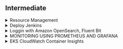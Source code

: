 
## Intermediate

<details>
  <summary>Resource Management</summary>
  
  
### Resource limit 
+ Enforce minimum and maximum compute resources usage per Pod or Container in a namespace.
+ Enforce minimum and maximum storage request per PersistentVolumeClaim in a namespace.
+ Enforce a ratio between request and limit for a resource in a namespace.
+ Set default request/limit for compute resources in a namespace and automatically inject them to Containers at runtime.
```
cat <<EoF > ~/environment/resource-management/low-usage-limit-range.yml
apiVersion: v1
kind: LimitRange
metadata:
  name: low-usage-range
spec:
  limits:
  - max:
      cpu: 1
      memory: 300M 
    min:
      cpu: 0.5
      memory: 100M
    type: Container
EoF

kubectl apply -f ~/environment/resource-management/low-usage-limit-range.yml --namespace low-usage


cat <<EoF > ~/environment/resource-management/high-usage-limit-range.yml
apiVersion: v1
kind: LimitRange
metadata:
  name: high-usage-range
spec:
  limits:
  - max:
      cpu: 2
      memory: 2G 
    min:
      cpu: 1
      memory: 1G
    type: Container
EoF

kubectl apply -f ~/environment/resource-management/high-usage-limit-range.yml --namespace high-usage
```  
```
## Set default (Not in EKSworkshop)
apiVersion: v1
kind: LimitRange
metadata:
  name: mem-limit-range
spec:
  limits:
  - default:
      memory: 512Mi
    defaultRequest:
      memory: 256Mi
    type: Container
  
apiVersion: v1
kind: LimitRange
metadata:
  name: cpu-limit-range
spec:
  limits:
  - default:
      cpu: 1
    defaultRequest:
      cpu: 0.5
    type: Container
  
```  
### Resource Quota
+ One ResourceQuota for each namespace.
+ Users create resources (pods, services, etc.) in the namespace, and the quota system tracks usage to ensure it does not exceed hard resource limits defined in a ResourceQuota.
+ If creating or updating a resource violates a quota constraint, the request will fail with HTTP status code 403 FORBIDDEN with a message explaining the constraint that would have been violated.
+ If quota is enabled in a namespace for compute resources like cpu and memory, users must specify requests or limits for those values; otherwise, the quota system may reject pod creation. Hint: Use the LimitRanger admission controller to force defaults for pods that make no compute resource requirements.  
```
# Create different namespaces
kubectl create namespace blue
kubectl create namespace red

kubectl create quota blue-team --hard=limits.cpu=1,limits.memory=1G --namespace blue
kubectl create quota red-team --hard=services.loadbalancers=1 --namespace red  
```
  
### Pod Priority and Preemption
 ```
 cat <<EoF > ~/environment/resource-management/high-priority-class.yml
apiVersion: scheduling.k8s.io/v1
kind: PriorityClass
metadata:
  name: high-priority
value: 100
globalDefault: false
description: "High-priority Pods"
EoF

kubectl apply -f ~/environment/resource-management/high-priority-class.yml


cat <<EoF > ~/environment/resource-management/low-priority-class.yml
apiVersion: scheduling.k8s.io/v1
kind: PriorityClass
metadata:
  name: low-priority
value: 50
globalDefault: false
description: "Low-priority Pods"
EoF

kubectl apply -f ~/environment/resource-management/low-priority-class.yml

 ```
 ```
 cat <<EoF > ~/environment/resource-management/low-priority-deployment.yml
apiVersion: apps/v1
kind: Deployment
metadata:
  labels:
    app: nginx-deployment
  name: nginx-deployment
spec:
  replicas: 50
  selector:
    matchLabels:
      app: nginx-deployment
  template:
    metadata:
      labels:
        app: nginx-deployment
    spec:
      priorityClassName: "low-priority"      
      containers:            
       - image: nginx
         name: nginx-deployment
         resources:
           limits:
              memory: 1G  
EoF
kubectl apply -f ~/environment/resource-management/low-priority-deployment.yml
kubectl get deployment nginx-deployment --watch 
 ``` 
 ```
 cat <<EoF > ~/environment/resource-management/high-priority-deployment.yml
apiVersion: apps/v1
kind: Deployment
metadata:
  labels:
    app: high-nginx-deployment
  name: high-nginx-deployment
spec:
  replicas: 5
  selector:
    matchLabels:
      app: high-nginx-deployment
  template:
    metadata:
      labels:
        app: high-nginx-deployment
    spec:
      priorityClassName: "high-priority"      
      containers:            
       - image: nginx
         name: high-nginx-deployment
         resources:
           limits:
              memory: 1G
EoF
kubectl apply -f ~/environment/resource-management/high-priority-deployment.yml
 ``` 
  
```
kubectl get deployment  --watch

NAME               READY   UP-TO-DATE   AVAILABLE   AGE
nginx-deployment   21/50   50           21          2m15s

high-nginx-deployment   0/5     0            0           0s
high-nginx-deployment   0/5     0            0           0s
high-nginx-deployment   0/5     0            0           0s
high-nginx-deployment   0/5     5            0           0s
nginx-deployment        20/50   49           20          4m9s
nginx-deployment        20/50   50           20          4m9s
nginx-deployment        19/50   49           19          4m9s
nginx-deployment        19/50   50           19          4m9s
nginx-deployment        18/50   49           18          4m9s
nginx-deployment        18/50   50           18          4m9s
nginx-deployment        17/50   49           17          4m9s
nginx-deployment        17/50   50           17          4m9s
nginx-deployment        16/50   49           16          4m9s
nginx-deployment        16/50   50           16          4m9s
high-nginx-deployment   1/5     5            1           8s
high-nginx-deployment   2/5     5            2           8s
high-nginx-deployment   3/5     5            3           22s
high-nginx-deployment   4/5     5            4           23s
high-nginx-deployment   5/5     5            5           23s
```  
  
 </details>

<details>
  <summary>Deploy Jenkins</summary>
  
```
aws codecommit create-repository --repository-name eksworkshop-app  
```  
```
aws iam create-user \
  --user-name git-user

aws iam attach-user-policy \
  --user-name git-user \
  --policy-arn arn:aws:iam::aws:policy/AWSCodeCommitPowerUser

aws iam create-service-specific-credential \
  --user-name git-user --service-name codecommit.amazonaws.com \
  | tee /tmp/gituser_output.json

GIT_USERNAME=$(cat /tmp/gituser_output.json | jq -r '.ServiceSpecificCredential.ServiceUserName')
GIT_PASSWORD=$(cat /tmp/gituser_output.json | jq -r '.ServiceSpecificCredential.ServicePassword')
CREDENTIAL_ID=$(cat /tmp/gituser_output.json | jq -r '.ServiceSpecificCredential.ServiceSpecificCredentialId') 
```  
```
sudo pip install git-remote-codecommit

git clone codecommit::${AWS_REGION}://eksworkshop-app
cd eksworkshop-app  
```  
```
cat << EOF > server.go

package main

import (
    "fmt"
    "net/http"
)

func helloWorld(w http.ResponseWriter, r *http.Request){
    fmt.Fprintf(w, "Hello World")
}

func main() {
    http.HandleFunc("/", helloWorld)
    http.ListenAndServe(":8080", nil)
}
EOF
```
```
cat << EOF > server_test.go

package main

import (
	"net/http"
	"net/http/httptest"
	"testing"
)

func Test_helloWorld(t *testing.T) {
	req, err := http.NewRequest("GET", "http://domain.com/", nil)
	if err != nil {
		t.Fatal(err)
	}

	res := httptest.NewRecorder()
	helloWorld(res, req)

	exp := "Hello World"
	act := res.Body.String()
	if exp != act {
		t.Fatalf("Expected %s got %s", exp, act)
	}
}

EOF
```
```
cat << EOF > Jenkinsfile
pipeline {
  agent {
    kubernetes {
      yaml """
apiVersion: v1
kind: Pod
spec:
  containers:
  - name: golang
    image: golang:1.13
    command:
    - cat
    tty: true
"""
    }
  }
  stages {
    stage('Run tests') {
      steps {
        container('golang') {
          sh 'go test'
        }
      }
    }
    stage('Build') {
        steps {
            container('golang') {
              sh 'go build -o eksworkshop-app'
              archiveArtifacts "eksworkshop-app"
            }
            
        }
    }
    
  }
}

EOF
```
```
git add --all && git commit -m "Initial commit." && git push
cd ~/environment
```  
```
eksctl utils associate-iam-oidc-provider --cluster eksworkshop-eksctl --approve
	
eksctl create iamserviceaccount \
    --name jenkins \
    --namespace default \
    --cluster eksworkshop-eksctl \
    --attach-policy-arn arn:$AWS:iam::aws:policy/AWSCodeCommitPowerUser \
    --approve \
    --override-existing-serviceaccounts
```	
### Deploy Jenkins
```
cat << EOF > values.yaml
---
controller:
  # Used for label app.kubernetes.io/component
  componentName: "jenkins-controller"
  image: "jenkins/jenkins"
  tag: "2.289.2-lts-jdk11"
  additionalPlugins:
    - aws-codecommit-jobs:0.3.0
    - aws-java-sdk:1.11.995
    - junit:1.51
    - ace-editor:1.1
    - workflow-support:3.8
    - pipeline-model-api:1.8.5
    - pipeline-model-definition:1.8.5
    - pipeline-model-extensions:1.8.5
    - workflow-job:2.41
    - credentials-binding:1.26
    - aws-credentials:1.29
    - credentials:2.5
    - lockable-resources:2.11
    - branch-api:2.6.4
  resources:
    requests:
      cpu: "1024m"
      memory: "4Gi"
    limits:
      cpu: "4096m"
      memory: "8Gi"
  javaOpts: "-Xms4000m -Xmx4000m"
  servicePort: 80
  serviceType: LoadBalancer
agent:
  Enabled: false
rbac:
  create: true
serviceAccount:
  create: false
  name: "jenkins"
EOF
```
```
helm install cicd stable/jenkins -f values.yaml
kubectl get pods -w
	
```	
</details>  


<details>
  <summary>Loggin with Amazon OpenSearch, Fluent Bit</summary>

```
eksctl utils associate-iam-oidc-provider \
    --cluster eksworkshop-eksctl \
    --approve
```
```
mkdir ~/environment/logging/

export ES_DOMAIN_NAME="eksworkshop-logging"

cat <<EoF > ~/environment/logging/fluent-bit-policy.json
{
    "Version": "2012-10-17",
    "Statement": [
        {
            "Action": [
                "es:ESHttp*"
            ],
            "Resource": "arn:$AWS:es:${AWS_REGION}:${ACCOUNT_ID}:domain/${ES_DOMAIN_NAME}",
            "Effect": "Allow"
        }
    ]
}
EoF

aws iam create-policy   \
  --policy-name fluent-bit-policy \
  --policy-document file://~/environment/logging/fluent-bit-policy.json

kubectl create namespace logging

eksctl create iamserviceaccount \
    --name fluent-bit \
    --namespace logging \
    --cluster eksworkshop-eksctl \
    --attach-policy-arn "arn:$AWS:iam::${ACCOUNT_ID}:policy/fluent-bit-policy" \
    --approve \
    --override-existing-serviceaccounts

kubectl -n logging describe sa fluent-bit

```	
#### PROVISION AN AMAZON OPENSEARCH CLUSTER
Fine-grained access control offers two forms of authentication and authorization:

+ A built-in user database, which makes it easy to configure usernames and passwords inside of Amazon OpenSearch cluster.
+ AWS Identity and Access Management (IAM) integration, which lets you map IAM principals to permissions.	
```
# name of our Amazon OpenSearch cluster
export ES_DOMAIN_NAME="eksworkshop-logging"

# Elasticsearch version
export ES_VERSION="OpenSearch_1.0"

# OpenSearch Dashboards admin user
export ES_DOMAIN_USER="eksworkshop"

# OpenSearch Dashboards admin password
export ES_DOMAIN_PASSWORD="$(openssl rand -base64 12)_Ek1$"

# Download and update the template using the variables created previously
curl -sS https://www.eksworkshop.com/intermediate/230_logging/deploy.files/es_domain.json \
  | envsubst > ~/environment/logging/es_domain.json
sed -i 's/:aws:/:aws-us-gov:/' ~/environment/logging/es_domain.json    #######
	
# Create the cluster
aws opensearch create-domain \
  --cli-input-json  file://~/environment/logging/es_domain.json	
```  
#### Check OpenSearch creation status
```
if [ $(aws opensearch describe-domain --domain-name ${ES_DOMAIN_NAME} --query 'DomainStatus.Processing') == "false" ]
  then
    tput setaf 2; echo "The Amazon OpenSearch cluster is ready"
  else
    tput setaf 1;echo "The Amazon OpenSearch cluster is NOT ready"
fi	
```
#### Configure Amazon OpenSearch Acess -  Maping role
```
# We need to retrieve the Fluent Bit Role ARN
export FLUENTBIT_ROLE=$(eksctl get iamserviceaccount --cluster eksworkshop-eksctl --namespace logging -o json | jq '.[].status.roleARN' -r)

# Get the Amazon OpenSearch Endpoint
export ES_ENDPOINT=$(aws opensearch describe-domain --domain-name ${ES_DOMAIN_NAME} --output text --query "DomainStatus.Endpoint")

# Update the Elasticsearch internal database
curl -sS -u "${ES_DOMAIN_USER}:${ES_DOMAIN_PASSWORD}" \
    -X PATCH \
    https://${ES_ENDPOINT}/_opendistro/_security/api/rolesmapping/all_access?pretty \
    -H 'Content-Type: application/json' \
    -d'
[
  {
    "op": "add", "path": "/backend_roles", "value": ["'${FLUENTBIT_ROLE}'"]
  }
]
'
```	
#### Deploy Fluent Bit
```
cd ~/environment/logging

# get the Amazon OpenSearch Endpoint
export ES_ENDPOINT=$(aws es describe-elasticsearch-domain --domain-name ${ES_DOMAIN_NAME} --output text --query "DomainStatus.Endpoint")

curl -Ss https://www.eksworkshop.com/intermediate/230_logging/deploy.files/fluentbit.yaml \
    | envsubst > ~/environment/logging/fluentbit.yaml

kubectl apply -f ~/environment/logging/fluentbit.yaml
kubectl --namespace=logging get pods
```
#### OpenSearch Dashboard
```
echo "OpenSearch Dashboards URL: https://${ES_ENDPOINT}/_dashboards/
OpenSearch Dashboards user: ${ES_DOMAIN_USER}
OpenSearch Dashboards password: ${ES_DOMAIN_PASSWORD}"
```	
#### Clean UP
```
cd  ~/environment/

kubectl delete -f ~/environment/logging/fluentbit.yaml

aws opensearch delete-domain \
    --domain-name ${ES_DOMAIN_NAME}

eksctl delete iamserviceaccount \
    --name fluent-bit \
    --namespace logging \
    --cluster eksworkshop-eksctl \
    --wait

aws iam delete-policy   \
  --policy-arn "arn:$aws:iam::${ACCOUNT_ID}:policy/fluent-bit-policy"

kubectl delete namespace logging

rm -rf ~/environment/logging

unset ES_DOMAIN_NAME
unset ES_VERSION
unset ES_DOMAIN_USER
unset ES_DOMAIN_PASSWORD
unset FLUENTBIT_ROLE
unset ES_ENDPOINT
```	
</details>  
<details>
  <summary>MONITORING USING PROMETHEUS AND GRAFANA</summary>
  
```
# add prometheus Helm repo
helm repo add prometheus-community https://prometheus-community.github.io/helm-charts

# add grafana Helm repo
helm repo add grafana https://grafana.github.io/helm-charts	
```	
```
kubectl create namespace prometheus

helm repo add prometheus-community https://prometheus-community.github.io/helm-charts

helm install prometheus prometheus-community/prometheus \
    --namespace prometheus \
    --set alertmanager.persistentVolume.storageClass="gp2" \
    --set server.persistentVolume.storageClass="gp2"
```
#### Deploy Prometheus	
```
# ip add # get eth0 ip address
# kubectl port-forward -n prometheus  deploy/prometheus-server 9090:9090	
kubectl port-forward --address 10.0.2.15 -n prometheus  deploy/prometheus-server 9090:9090
http://localhost:9090/targets	
```	
#### Deploy Grafana
```
mkdir ${HOME}/environment/grafana

cat << EoF > ${HOME}/environment/grafana/grafana.yaml
datasources:
  datasources.yaml:
    apiVersion: 1
    datasources:
    - name: Prometheus
      type: prometheus
      url: http://prometheus-server.prometheus.svc.cluster.local
      access: proxy
      isDefault: true
EoF

kubectl create namespace grafana

helm install grafana grafana/grafana \
    --namespace grafana \
    --set persistence.storageClassName="gp2" \
    --set persistence.enabled=true \
    --set adminPassword='EKS!sAWSome' \
    --values ${HOME}/environment/grafana/grafana.yaml \
    --set service.type=LoadBalancer

kubectl get all -n grafana
```
#### Get the Grafana UI and pass
```
export ELB=$(kubectl get svc -n grafana grafana -o jsonpath='{.status.loadBalancer.ingress[0].hostname}')
echo "http://$ELB"

kubectl get secret --namespace grafana grafana -o jsonpath="{.data.admin-password}" | base64 --decode ; echo
```	
#### Clean UP
```
helm uninstall prometheus --namespace prometheus
kubectl delete ns prometheus

helm uninstall grafana --namespace grafana
kubectl delete ns grafana

rm -rf ${HOME}/environment/grafana
```	
</details>	

<details>
  <summary>EKS CloudWatch Container Insights</summary>
	
### Install Wordpress
```
# Create a namespace wordpress
kubectl create namespace wordpress-cwi

# Add the bitnami Helm Charts Repository
helm repo add bitnami https://charts.bitnami.com/bitnami

# Deploy WordPress in its own namespace
helm -n wordpress-cwi install understood-zebu bitnami/wordpress
	
kubectl -n wordpress-cwi rollout status deployment understood-zebu-wordpress	
```	
### Access WordPress
```
export SERVICE_URL=$(kubectl get svc -n wordpress-cwi understood-zebu-wordpress --template "{{ range (index .status.loadBalancer.ingress 0) }}{{.}}{{ end }}")
echo "Public URL: http://$SERVICE_URL/"	
```
```
export ADMIN_URL="http://$SERVICE_URL/admin"
export ADMIN_PASSWORD=$(kubectl get secret --namespace wordpress-cwi understood-zebu-wordpress -o jsonpath="{.data.wordpress-password}" | base64 --decode)

echo "Admin URL: http://$SERVICE_URL/admin
Username: user
Password: $ADMIN_PASSWORD
"
```	
#### PREPARING TO INSTALL CONTAINER INSIGHTS
```
export STACK_NAME=$(eksctl get nodegroup --cluster eksworkshop-eksctl -o json | jq -r '.[].StackName')
export ROLE_NAME=$(aws cloudformation describe-stack-resources --stack-name $STACK_NAME | jq -r '.StackResources[] | select(.ResourceType=="AWS::IAM::Role") | .PhysicalResourceId')

test -n "$ROLE_NAME" && echo ROLE_NAME is "$ROLE_NAME" || echo ROLE_NAME is not set
```	
```
aws iam attach-role-policy \
  --role-name $ROLE_NAME \
  --policy-arn arn:aws:iam::aws:policy/CloudWatchAgentServerPolicy
aws iam list-attached-role-policies --role-name $ROLE_NAME | grep CloudWatchAgentServerPolicy || echo 'Policy not found'
```	
#### INSTALLING CONTAINER INSIGHTS
+ Create the Namespace amazon-cloudwatch.
+ Create all the necessary security objects for both DaemonSet:
   ++ SecurityAccount.
++ ClusterRole.
++ ClusterRoleBinding.
+ Deploy Cloudwatch-Agent (responsible for sending the metrics to CloudWatch) as a DaemonSet.
+ Deploy fluentd (responsible for sending the logs to Cloudwatch) as a DaemonSet.
+ Deploy ConfigMap configurations for both DaemonSets.	
```
curl -s https://raw.githubusercontent.com/aws-samples/amazon-cloudwatch-container-insights/latest/k8s-deployment-manifest-templates/deployment-mode/daemonset/container-insights-monitoring/quickstart/cwagent-fluentd-quickstart.yaml | sed "s/{{cluster_name}}/eksworkshop-eksctl/;s/{{region_name}}/${AWS_REGION}/" | kubectl apply -f -

kubectl -n amazon-cloudwatch get daemonsets	
```	
</details>
